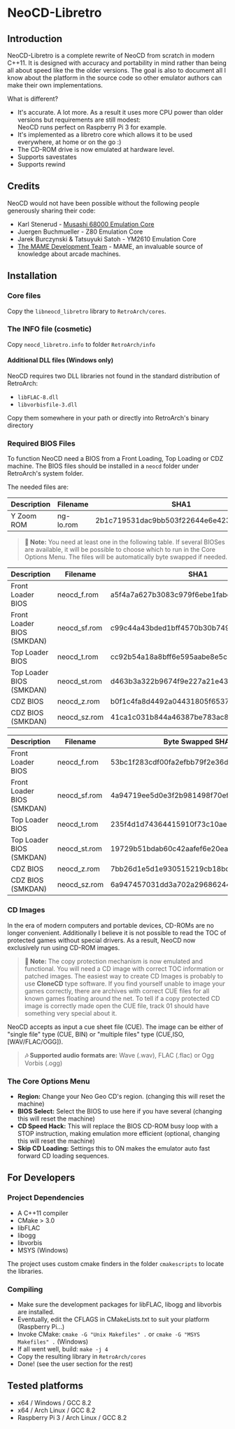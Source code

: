 # NeoCD-Libretro

## Introduction

NeoCD-Libretro is a complete rewrite of NeoCD from scratch in modern C++11. It is designed with accuracy and portability in mind rather than being all about speed like the the older versions. The goal is also to document all I know about the platform in the source code so other emulator authors can make their own implementations.

What is different?

* It's accurate. A lot more. As a result it uses more CPU power than older versions but requirements are still modest:  
  NeoCD runs perfect on Raspberry Pi 3 for example.
* It's implemented as a libretro core which allows it to be used everywhere, at home or on the go :)
* The CD-ROM drive is now emulated at hardware level.
* Supports savestates
* Supports rewind

## Credits

NeoCD would not have been possible without the following people generously sharing their code:

* Karl Stenerud - [Musashi 68000 Emulation Core](https://github.com/kstenerud/Musashi)
* Juergen Buchmueller - Z80 Emulation Core
* Jarek Burczynski & Tatsuyuki Satoh - YM2610 Emulation Core
* [The MAME Development Team](http://www.mamedev.org/) - MAME, an invaluable source of knowledge about arcade machines.

## Installation

### Core files

Copy the `libneocd_libretro` library to `RetroArch/cores`.

### The INFO file (cosmetic)

Copy `neocd_libretro.info` to folder `RetroArch/info`

#### Additional DLL files (Windows only)

NeoCD requires two DLL libraries not found in the standard distribution of RetroArch:

* `libFLAC-8.dll`
* `libvorbisfile-3.dll`

Copy them somewhere in your path or directly into RetroArch's binary directory


### Required BIOS Files

To function NeoCD need a BIOS from a Front Loading, Top Loading or CDZ machine. The BIOS files should be installed in a `neocd` folder under RetroArch's system folder.

The needed files are:

|Description | Filename  | SHA1                                     |
|------------|-----------|------------------------------------------|
| Y Zoom ROM | ng-lo.rom | 2b1c719531dac9bb503f22644e6e4236b91e7cfc |

> **&#128211; Note:** You need at least one in the following table. If several BIOSes are available, it will be possible to choose which to run in the Core Options Menu.
The files will be automatically byte swapped if needed. 

| Description                | Filename     | SHA1                                     |
|----------------------------|--------------|------------------------------------------|
| Front Loader BIOS          | neocd_f.rom  | a5f4a7a627b3083c979f6ebe1fabc5d2df6d083b |
| Front Loader BIOS (SMKDAN) | neocd_sf.rom | c99c44a43bded1bff4570b30b74975601bd3f94e |
| Top Loader BIOS            | neocd_t.rom  | cc92b54a18a8bff6e595aabe8e5c360ba9e62eb5 |
| Top Loader BIOS (SMKDAN)   | neocd_st.rom | d463b3a322b9674f9e227a21e43898019ce0e642 |
| CDZ BIOS                   | neocd_z.rom  | b0f1c4fa8d4492a04431805f6537138b842b549f |
| CDZ BIOS (SMKDAN)          | neocd_sz.rom | 41ca1c031b844a46387be783ac862c76e65afbb3 |

| Description                | Filename     | Byte Swapped SHA1                        |
|----------------------------|--------------|------------------------------------------|
| Front Loader BIOS          | neocd_f.rom  | 53bc1f283cdf00fa2efbb79f2e36d4c8038d743a |
| Front Loader BIOS (SMKDAN) | neocd_sf.rom | 4a94719ee5d0e3f2b981498f70efc1b8f1cef325 |
| Top Loader BIOS            | neocd_t.rom  | 235f4d1d74364415910f73c10ae5482d90b4274f |
| Top Loader BIOS (SMKDAN)   | neocd_st.rom | 19729b51bdab60c42aafef6e20ea9234c7eb8410 |
| CDZ BIOS                   | neocd_z.rom  | 7bb26d1e5d1e930515219cb18bcde5b7b23e2eda |
| CDZ BIOS (SMKDAN)          | neocd_sz.rom | 6a947457031dd3a702a296862446d7485aa89dbb |

### CD Images

In the era of modern computers and portable devices, CD-ROMs are no longer convenient. Additionally I believe it is not possible to read the TOC of protected games without special drivers. As a result, NeoCD now exclusively run using CD-ROM images.

> **&#128211; Note:** The copy protection mechanism is now emulated and functional. You will need a CD image with correct TOC information or patched images. The easiest way to create CD Images is probably to use **CloneCD** type software. If you find yourself unable to image your games correctly, there are archives with correct CUE files for all known games floating around the net. To tell if a copy protected CD image is correctly made open the CUE file, track 01 should have something very special about it.

NeoCD accepts as input a cue sheet file (CUE). The image can be either of "single file" type (CUE, BIN) or "multiple files" type (CUE,ISO,[WAV/FLAC/OGG]).

> **&#127926; Supported audio formats are:** Wave (.wav), FLAC (.flac) or Ogg Vorbis (.ogg)

### The Core Options Menu

* **Region:** Change your Neo Geo CD's region. (changing this will reset the machine)
* **BIOS Select:** Select the BIOS to use here if you have several (changing this will reset the machine)
* **CD Speed Hack:** This will replace the BIOS CD-ROM busy loop with a STOP instruction, making emulation more efficient (optional, changing this will reset the machine)
* **Skip CD Loading:** Settings this to ON makes the emulator auto fast forward CD loading sequences.

## For Developers

### Project Dependencies
* A C++11 compiler
* CMake > 3.0
* libFLAC
* libogg
* libvorbis
* MSYS (Windows)

The project uses custom cmake finders in the folder `cmakescripts` to locate the libraries.
### Compiling
* Make sure the development packages for libFLAC, libogg and libvorbis are installed.
* Eventually, edit the CFLAGS in CMakeLists.txt to suit your platform (Raspberry Pi...)
* Invoke CMake: `cmake -G "Unix Makefiles" .` or `cmake -G "MSYS Makefiles" .` (Windows)
* If all went well, build: `make -j 4`
* Copy the resulting library in `RetroArch/cores`
* Done! (see the user section for the rest)

## Tested platforms

* x64 / Windows / GCC 8.2
* x64 / Arch Linux / GCC 8.2
* Raspberry Pi 3 / Arch Linux / GCC 8.2
